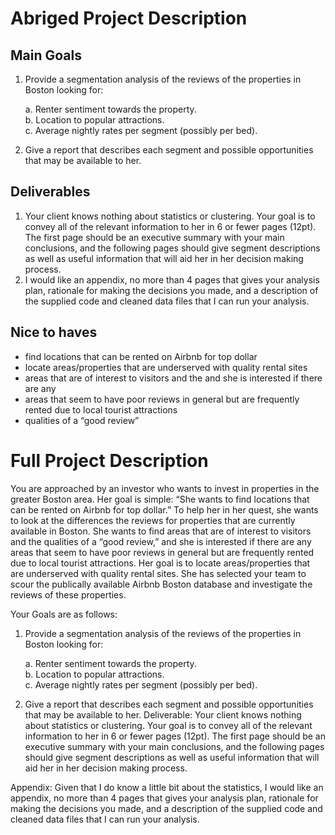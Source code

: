 # Abriged Project Description

## Main Goals
1.	Provide a segmentation analysis of the reviews of the properties in Boston looking for:

    a.	Renter sentiment towards the property.  
    b.	Location to popular attractions.  
    c.	Average nightly rates per segment (possibly per bed). 

2.	Give a report that describes each segment and possible opportunities that may be available to her. 

## Deliverables

1. Your client knows nothing about statistics or clustering. Your goal is to convey all of the relevant information to her in 6 or fewer pages (12pt).  The first page should be an executive summary with your main conclusions, and the following pages should give segment descriptions as well as useful information that will aid her in her decision making process.
2. I would like an appendix, no more than 4 pages that gives your analysis plan, rationale for making the decisions you made, and a description of the supplied code and cleaned data files that I can run your analysis. 

## Nice to haves

- find locations that can be rented on Airbnb for top dollar
- locate areas/properties that are underserved with quality rental sites
- areas that are of interest to visitors and the  and she is interested if there are any 
- areas that seem to have poor reviews in general but are frequently rented due to local tourist attractions
- qualities of a “good review”

# Full Project Description

You are approached by an investor who wants to invest in properties in the greater Boston area. Her goal is simple: “She wants to find locations that can be rented on Airbnb for top dollar.” To help her in her quest, she wants to look at the differences the reviews for properties that are currently available in Boston.  She wants to find areas that are of interest to visitors and the qualities of a “good review,” and she is interested if there are any areas that seem to have poor reviews in general but are frequently rented due to local tourist attractions.  Her goal is to locate areas/properties that are underserved with quality rental sites. She has selected your team to scour the publically available Airbnb Boston database and investigate the reviews of these properties.

Your Goals are as follows: 
1.	Provide a segmentation analysis of the reviews of the properties in Boston looking for:  

    a.	Renter sentiment towards the property.  
    b.	Location to popular attractions.  
    c.	Average nightly rates per segment (possibly per bed). 
    
2.	Give a report that describes each segment and possible opportunities that may be available to her. 
Deliverable: 
Your client knows nothing about statistics or clustering. Your goal is to convey all of the relevant information to her in 6 or fewer pages (12pt).  The first page should be an executive summary with your main conclusions, and the following pages should give segment descriptions as well as useful information that will aid her in her decision making process.

Appendix:
Given that I do know a little bit about the statistics, I would like an appendix, no more than 4 pages that gives your analysis plan, rationale for making the decisions you made, and a description of the supplied code and cleaned data files that I can run your analysis. 
